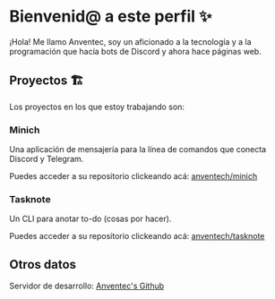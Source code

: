 # Bienvenid@ a este perfil :sparkles:

¡Hola! Me llamo Anventec, soy un aficionado a la tecnología y a la programación que hacía bots de Discord y ahora hace páginas web. 

## Proyectos :building_construction:

Los proyectos en los que estoy trabajando son:

### Minich
Una aplicación de mensajería para la línea de comandos que conecta Discord y Telegram.

Puedes acceder a su repositorio clickeando acá: [anventech/minich](https://github.com/anventech/minich)


### Tasknote
Un CLI para anotar to-do (cosas por hacer).

Puedes acceder a su repositorio clickeando acá: [anventech/tasknote](https://github.com/anventech/tasknote)

## Otros datos

Servidor de desarrollo: [Anventec's Github](https://discord.gg/TNBbsHWpEk)
